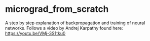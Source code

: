 # micrograd_from_scratch
A step by step explanation of backpropagation and training of neural networks. Follows a video by Andrej Karpathy found here: https://youtu.be/VMj-3S1tku0
